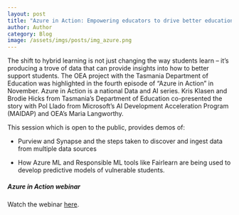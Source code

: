 ```yaml
---
layout: post
title: "Azure in Action: Empowering educators to drive better education outcomes with AI and open data analytics" 
author: Author
category: Blog
image: /assets/imgs/posts/img_azure.png
---
```


The shift to hybrid learning is not just changing the way students learn – it’s producing a trove of data that can provide insights into how to better support students. 
The OEA project with the Tasmania Department of Education was highlighted in the fourth episode of “Azure in Action” in November. Azure in Action is a national Data and AI series.
Kris Klasen and Brodie Hicks from Tasmania’s Department of Education co-presented the story with Pol Llado from Microsoft’s AI Development Acceleration Program (MAIDAP) and OEA’s Maria Langworthy.  

This session which is open to the public, provides demos of:  

- Purview and Synapse and the steps taken to discover and ingest data from multiple data sources  

- How Azure ML and Responsible ML tools like Fairlearn are being used to develop predictive models of vulnerable students.  

##### Azure in Action webinar

Watch the webinar [here](https://info.microsoft.com/AU-AzureAI-VDEO-FY22-12Dec-06-Azure-in-Action-Ep-4-Empowering-educators-to-drive-better-education-outcomes-with-AI-and-open-data-analytics-SRGCM5449_LP01-Registration---Form-in-Body.html).

